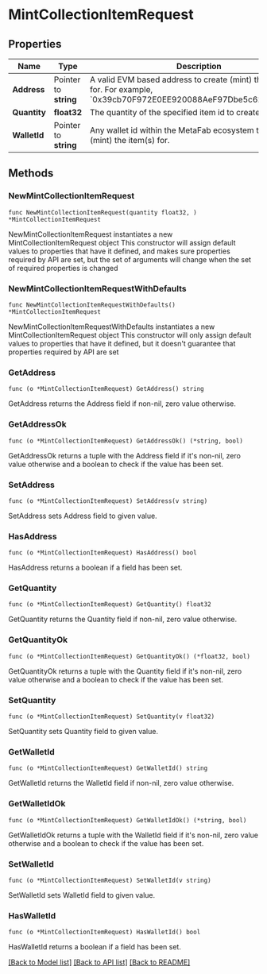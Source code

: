 # MintCollectionItemRequest

## Properties

Name | Type | Description | Notes
------------ | ------------- | ------------- | -------------
**Address** | Pointer to **string** | A valid EVM based address to create (mint) the item(s) for. For example, &#x60;0x39cb70F972E0EE920088AeF97Dbe5c6251a9c25D&#x60;. | [optional] 
**Quantity** | **float32** | The quantity of the specified item id to create (mint). | 
**WalletId** | Pointer to **string** | Any wallet id within the MetaFab ecosystem to create (mint) the item(s) for. | [optional] 

## Methods

### NewMintCollectionItemRequest

`func NewMintCollectionItemRequest(quantity float32, ) *MintCollectionItemRequest`

NewMintCollectionItemRequest instantiates a new MintCollectionItemRequest object
This constructor will assign default values to properties that have it defined,
and makes sure properties required by API are set, but the set of arguments
will change when the set of required properties is changed

### NewMintCollectionItemRequestWithDefaults

`func NewMintCollectionItemRequestWithDefaults() *MintCollectionItemRequest`

NewMintCollectionItemRequestWithDefaults instantiates a new MintCollectionItemRequest object
This constructor will only assign default values to properties that have it defined,
but it doesn't guarantee that properties required by API are set

### GetAddress

`func (o *MintCollectionItemRequest) GetAddress() string`

GetAddress returns the Address field if non-nil, zero value otherwise.

### GetAddressOk

`func (o *MintCollectionItemRequest) GetAddressOk() (*string, bool)`

GetAddressOk returns a tuple with the Address field if it's non-nil, zero value otherwise
and a boolean to check if the value has been set.

### SetAddress

`func (o *MintCollectionItemRequest) SetAddress(v string)`

SetAddress sets Address field to given value.

### HasAddress

`func (o *MintCollectionItemRequest) HasAddress() bool`

HasAddress returns a boolean if a field has been set.

### GetQuantity

`func (o *MintCollectionItemRequest) GetQuantity() float32`

GetQuantity returns the Quantity field if non-nil, zero value otherwise.

### GetQuantityOk

`func (o *MintCollectionItemRequest) GetQuantityOk() (*float32, bool)`

GetQuantityOk returns a tuple with the Quantity field if it's non-nil, zero value otherwise
and a boolean to check if the value has been set.

### SetQuantity

`func (o *MintCollectionItemRequest) SetQuantity(v float32)`

SetQuantity sets Quantity field to given value.


### GetWalletId

`func (o *MintCollectionItemRequest) GetWalletId() string`

GetWalletId returns the WalletId field if non-nil, zero value otherwise.

### GetWalletIdOk

`func (o *MintCollectionItemRequest) GetWalletIdOk() (*string, bool)`

GetWalletIdOk returns a tuple with the WalletId field if it's non-nil, zero value otherwise
and a boolean to check if the value has been set.

### SetWalletId

`func (o *MintCollectionItemRequest) SetWalletId(v string)`

SetWalletId sets WalletId field to given value.

### HasWalletId

`func (o *MintCollectionItemRequest) HasWalletId() bool`

HasWalletId returns a boolean if a field has been set.


[[Back to Model list]](../README.md#documentation-for-models) [[Back to API list]](../README.md#documentation-for-api-endpoints) [[Back to README]](../README.md)


